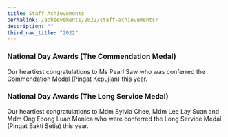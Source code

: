 ```yaml
---
title: Staff Achievements
permalink: /achievements/2022/staff-achievements/
description: ""
third_nav_title: "2022"
---
```

### National Day Awards (The Commendation Medal)

Our heartiest congratulations to Ms Pearl Saw who was conferred the Commendation Medal (Pingat Kepujian) this year.

### National Day Awards (The Long Service Medal)

Our heartiest congratulations to Mdm Sylvia Chee, Mdm Lee Lay Suan and Mdm Ong Foong Luan Monica who were conferred the Long Service Medal (Pingat Bakti Setia) this year. 